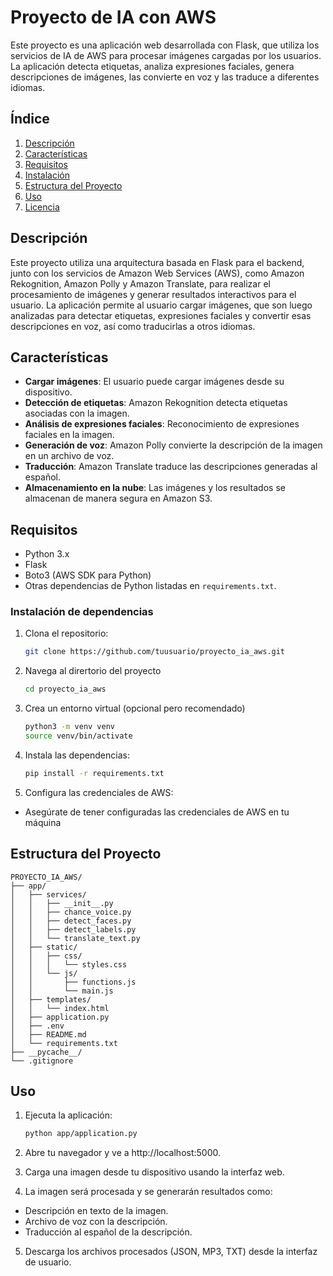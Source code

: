 # Proyecto de IA con AWS

Este proyecto es una aplicación web desarrollada con Flask, que utiliza los servicios de IA de AWS para procesar imágenes cargadas por los usuarios. La aplicación detecta etiquetas, analiza expresiones faciales, genera descripciones de imágenes, las convierte en voz y las traduce a diferentes idiomas.

## Índice

1. [Descripción](#descripción)
2. [Características](#características)
3. [Requisitos](#requisitos)
4. [Instalación](#instalación)
5. [Estructura del Proyecto](#estructura-del-proyecto)
6. [Uso](#uso)
7. [Licencia](#licencia)

## Descripción

Este proyecto utiliza una arquitectura basada en Flask para el backend, junto con los servicios de Amazon Web Services (AWS), como Amazon Rekognition, Amazon Polly y Amazon Translate, para realizar el procesamiento de imágenes y generar resultados interactivos para el usuario. La aplicación permite al usuario cargar imágenes, que son luego analizadas para detectar etiquetas, expresiones faciales y convertir esas descripciones en voz, así como traducirlas a otros idiomas.

## Características

- **Cargar imágenes**: El usuario puede cargar imágenes desde su dispositivo.
- **Detección de etiquetas**: Amazon Rekognition detecta etiquetas asociadas con la imagen.
- **Análisis de expresiones faciales**: Reconocimiento de expresiones faciales en la imagen.
- **Generación de voz**: Amazon Polly convierte la descripción de la imagen en un archivo de voz.
- **Traducción**: Amazon Translate traduce las descripciones generadas al español.
- **Almacenamiento en la nube**: Las imágenes y los resultados se almacenan de manera segura en Amazon S3.

## Requisitos

- Python 3.x
- Flask
- Boto3 (AWS SDK para Python)
- Otras dependencias de Python listadas en `requirements.txt`.

### Instalación de dependencias

1. Clona el repositorio:

   ```bash
   git clone https://github.com/tuusuario/proyecto_ia_aws.git

2. Navega al dirertorio del proyecto

    ```bash
    cd proyecto_ia_aws

3. Crea un entorno virtual (opcional pero recomendado)

    ```bash
    python3 -m venv venv
    source venv/bin/activate 

4. Instala las dependencias:

    ```bash
    pip install -r requirements.txt

5. Configura las credenciales de AWS:

- Asegúrate de tener configuradas las credenciales de AWS en tu máquina


## Estructura del Proyecto

   
    PROYECTO_IA_AWS/
    ├── app/
    │   ├── services/
    │   │   ├── __init__.py
    │   │   ├── chance_voice.py
    │   │   ├── detect_faces.py
    │   │   ├── detect_labels.py
    │   │   └── translate_text.py
    │   ├── static/
    │   │   ├── css/
    │   │   │   └── styles.css
    │   │   └── js/
    │   │       ├── functions.js
    │   │       └── main.js
    │   ├── templates/
    │   │   └── index.html
    │   ├── application.py
    │   ├── .env
    │   ├── README.md
    │   └── requirements.txt
    ├── __pycache__/
    └── .gitignore

## Uso

1. Ejecuta la aplicación:

    ```bash
    python app/application.py

2. Abre tu navegador y ve a http://localhost:5000.

3. Carga una imagen desde tu dispositivo usando la interfaz web.

4. La imagen será procesada y se generarán resultados como:

- Descripción en texto de la imagen.
- Archivo de voz con la descripción.
- Traducción al español de la descripción.

5. Descarga los archivos procesados (JSON, MP3, TXT) desde la interfaz de usuario.